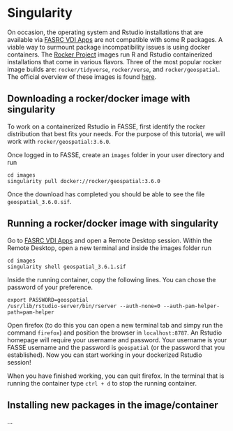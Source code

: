 # Singularity

On occasion, the operating system and Rstudio installations that are available via [FASRC VDI Apps](https://docs.rc.fas.harvard.edu/kb/vdi-apps/) are not compatible with some R packages. A viable way to surmount package incompatibility issues is using docker containers. The [Rocker Project](https://rocker-project.org/images/) images run R and Rstudio containerized installations that come in various flavors. Three of the most popular rocker image builds are: `rocker/tidyverse`, `rocker/verse`, and `rocker/geospatial`. The official overview of these images is found [here](https://rocker-project.org/images/versioned/rstudio.html#overview). 

## Downloading a rocker/docker image with singularity

To work on a containerized Rstudio in FASSE, first identify the rocker distribution that best fits your needs. For the purpose of this tutorial, we will work with `rocker/geospatial:3.6.0`.

Once logged in to FASSE, create an `images` folder in your user directory and run

```
cd images
singularity pull docker://rocker/geospatial:3.6.0
```

Once the download has completed you should be able to see the file `geospatial_3.6.0.sif`.

## Running a rocker/docker image with singularity

Go to [FASRC VDI Apps](https://docs.rc.fas.harvard.edu/kb/vdi-apps/) and open a Remote Desktop session. Within the Remote Desktop, open a new terminal and inside the images folder run  

```
cd images
singularity shell geospatial_3.6.1.sif
```

Inside the running container, copy the following lines. You can chose the password of your preference.

```
export PASSWORD=geospatial
/usr/lib/rstudio-server/bin/rserver --auth-none=0 --auth-pam-helper-path=pam-helper
```

Open firefox (to do this you can open a new terminal tab and simpy run the command `firefox`) and position the browser in `localhost:8787`. An Rstudio homepage will require your username and password. Your username is your FASSE username and the password is `geospatial` (or the password that you established). Now you can start working in your dockerized Rstudio session!

When you have finished working, you can quit firefox. In the terminal that is running the container type `ctrl + d` to stop the running container.

## Installing new packages in the image/container

...
